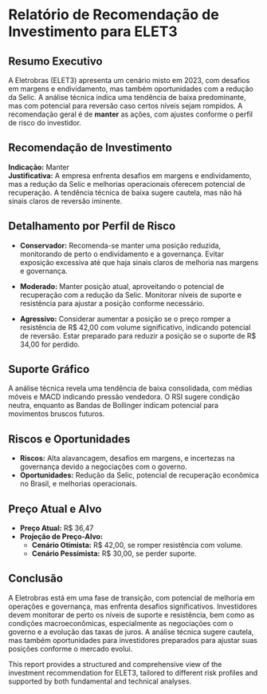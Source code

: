 
# Relatório de Recomendação de Investimento para ELET3

## Resumo Executivo
A Eletrobras (ELET3) apresenta um cenário misto em 2023, com desafios em margens e endividamento, mas também oportunidades com a redução da Selic. A análise técnica indica uma tendência de baixa predominante, mas com potencial para reversão caso certos níveis sejam rompidos. A recomendação geral é de **manter** as ações, com ajustes conforme o perfil de risco do investidor.

## Recomendação de Investimento
**Indicação:** Manter  
**Justificativa:** A empresa enfrenta desafios em margens e endividamento, mas a redução da Selic e melhorias operacionais oferecem potencial de recuperação. A tendência técnica de baixa sugere cautela, mas não há sinais claros de reversão iminente.

## Detalhamento por Perfil de Risco

- **Conservador:** Recomenda-se manter uma posição reduzida, monitorando de perto o endividamento e a governança. Evitar exposição excessiva até que haja sinais claros de melhoria nas margens e governança.

- **Moderado:** Manter posição atual, aproveitando o potencial de recuperação com a redução da Selic. Monitorar níveis de suporte e resistência para ajustar a posição conforme necessário.

- **Agressivo:** Considerar aumentar a posição se o preço romper a resistência de R$ 42,00 com volume significativo, indicando potencial de reversão. Estar preparado para reduzir a posição se o suporte de R$ 34,00 for perdido.

## Suporte Gráfico
A análise técnica revela uma tendência de baixa consolidada, com médias móveis e MACD indicando pressão vendedora. O RSI sugere condição neutra, enquanto as Bandas de Bollinger indicam potencial para movimentos bruscos futuros.

## Riscos e Oportunidades
- **Riscos:** Alta alavancagem, desafios em margens, e incertezas na governança devido a negociações com o governo.
- **Oportunidades:** Redução da Selic, potencial de recuperação econômica no Brasil, e melhorias operacionais.

## Preço Atual e Alvo
- **Preço Atual:** R$ 36,47
- **Projeção de Preço-Alvo:** 
  - **Cenário Otimista:** R$ 42,00, se romper resistência com volume.
  - **Cenário Pessimista:** R$ 30,00, se perder suporte.

## Conclusão
A Eletrobras está em uma fase de transição, com potencial de melhoria em operações e governança, mas enfrenta desafios significativos. Investidores devem monitorar de perto os níveis de suporte e resistência, bem como as condições macroeconômicas, especialmente as negociações com o governo e a evolução das taxas de juros. A análise técnica sugere cautela, mas também oportunidades para investidores preparados para ajustar suas posições conforme o mercado evolui.


This report provides a structured and comprehensive view of the investment recommendation for ELET3, tailored to different risk profiles and supported by both fundamental and technical analyses.